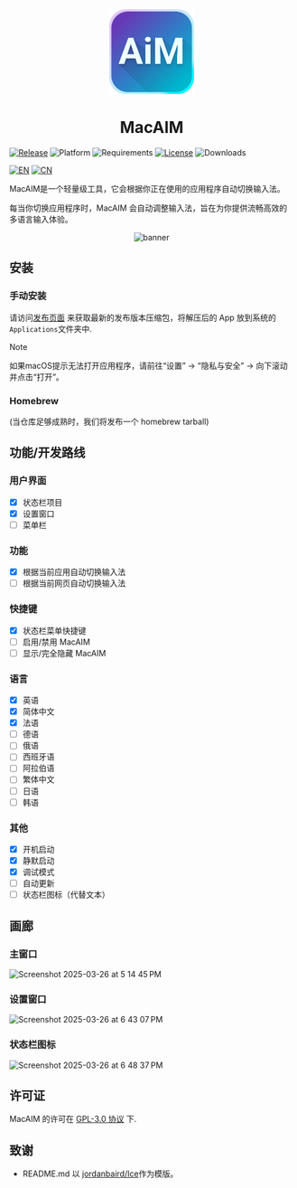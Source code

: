 <div align="center">
    <img src="/MacAIM/MacAIM/Assets.xcassets/AppIcon.appiconset/AppIcon~ios-marketing 16.png" width="150" height="150">
    <h1>MacAIM</h1>
</div>

[![Release](https://img.shields.io/github/release/jimzhouzzy/MacAIM.svg?label=Release)](https://github.com/jimzhouzzy/MacAIM/releases/latest)
![Platform](https://img.shields.io/badge/platform-macOS-blue)
![Requirements](https://img.shields.io/badge/requirements-macOS%2013%2B-purple)
[![License](https://img.shields.io/github/license/jimzhouzzy/MacAIM)](LICENSE)
![Downloads](https://img.shields.io/github/downloads/jimzhouzzy/MacAIM/total?label=Downloads)

[![EN](https://img.shields.io/badge/EN-English-yellow)](README.md)
[![CN](https://img.shields.io/badge/CN-Chinese-orange)](doc/README_cn.md)

MacAIM是一个轻量级工具，它会根据你正在使用的应用程序自动切换输入法。

每当你切换应用程序时，MacAIM 会自动调整输入法，旨在为你提供流畅高效的多语言输入体验。

<div align="center">
    <img width="604" alt="banner" src="https://github.com/user-attachments/assets/b4829dee-569b-4854-8f91-d78716d5e484" />
</div>

## 安装

### 手动安装
请访问[发布页面](https://github.com/JimZhouZZY/MacAIM/releases) 来获取最新的发布版本压缩包，将解压后的 App 放到系统的`Applications`文件夹中.

> [!NOTE]
> 如果macOS提示无法打开应用程序，请前往“设置” -> “隐私与安全” -> 向下滚动并点击“打开”。

### Homebrew
(当仓库足够成熟时，我们将发布一个 homebrew tarball)

## 功能/开发路线

### 用户界面
- [x] 状态栏项目
- [x] 设置窗口
- [ ] 菜单栏

### 功能
- [x] 根据当前应用自动切换输入法
- [ ] 根据当前网页自动切换输入法

### 快捷键
- [x] 状态栏菜单快捷键
- [ ] 启用/禁用 MacAIM
- [ ] 显示/完全隐藏 MacAIM

### 语言
- [x] 英语
- [x] 简体中文
- [x] 法语
- [ ] 德语
- [ ] 俄语
- [ ] 西班牙语
- [ ] 阿拉伯语
- [ ] 繁体中文
- [ ] 日语
- [ ] 韩语

### 其他
- [x] 开机启动
- [x] 静默启动
- [x] 调试模式
- [ ] 自动更新
- [ ] 状态栏图标（代替文本）

## 画廊
### 主窗口
<img width="662" alt="Screenshot 2025-03-26 at 5 14 45 PM" src="https://github.com/user-attachments/assets/dc4606a2-3a6c-4b20-a466-d143254bf07c" />


### 设置窗口
<img width="472" alt="Screenshot 2025-03-26 at 6 43 07 PM" src="https://github.com/user-attachments/assets/7244455f-9cc3-4d71-b8a6-1cbc8aba0070" />

### 状态栏图标
<img width="54" alt="Screenshot 2025-03-26 at 6 48 37 PM" src="https://github.com/user-attachments/assets/21b027b4-1540-4774-8e4c-c27d5bff7853" />

## 许可证
MacAIM 的许可在 [GPL-3.0 协议](LICENSE) 下.

## 致谢
- README.md 以 [jordanbaird/Ice](https://github.com/jordanbaird/Ice/)作为模版。

